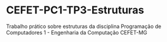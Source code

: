 # CEFET-PC1-TP3-Estruturas
Trabalho prático sobre estruturas da disciplina Programação de Computadores 1 - Engenharia da Computação CEFET-MG
